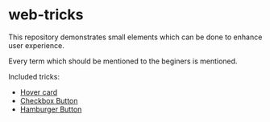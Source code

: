 # web-tricks
This repository demonstrates small elements which can be done to enhance user experience.

Every term which should be mentioned to the beginers is mentioned.

Included tricks:
+ [Hover card](https://rathod-sahaab.github.io/web-tricks/hover_card/index.html)
+ [Checkbox Button](https://rathod-sahaab.github.io/web-tricks/checkbox_button/index.html)
+ [Hamburger Button](https://rathod-sahaab.github.io/web-tricks/hamburger_button/index.html)
